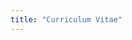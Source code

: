 ```yaml
---
title: "Curriculum Vitae"
---
```



[](https://github.com/GaetanLovey/myportfolio/raw/master/static/fichiers/Curriculum-vitae-1-page.png)
